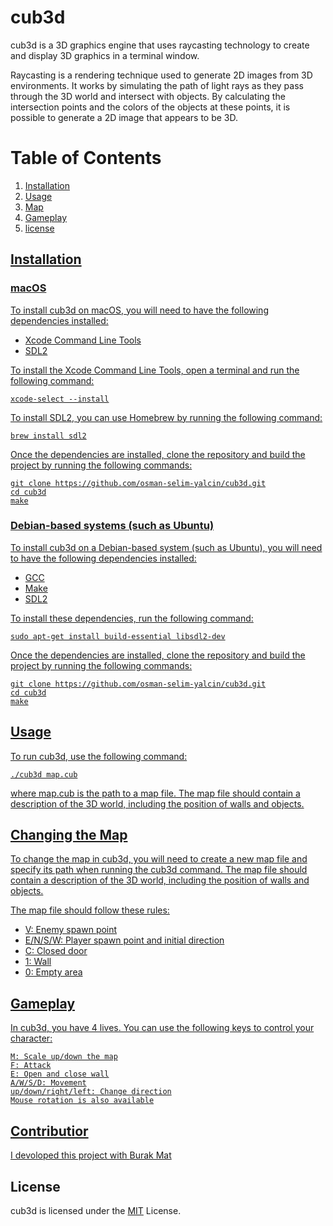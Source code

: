 # cub3d

cub3d is a 3D graphics engine that uses raycasting technology to create and display 3D graphics in a terminal window.

Raycasting is a rendering technique used to generate 2D images from 3D environments. It works by simulating the path of light rays as they pass through the 3D world and intersect with objects. By calculating the intersection points and the colors of the objects at these points, it is possible to generate a 2D image that appears to be 3D.

# Table of Contents

1. <a href="#installation"> Installation 
1. <a href="#usage"> Usage 
1. <a href="#map"> Map
1. <a href="#gameplay"> Gameplay
1. <a href="#license"> license 

## <span id="installation"> Installation
### macOS

To install cub3d on macOS, you will need to have the following dependencies installed:

+ Xcode Command Line Tools
+ SDL2

To install the Xcode Command Line Tools, open a terminal and run the following command:

```
xcode-select --install
```

To install SDL2, you can use Homebrew by running the following command:

```
brew install sdl2
```

Once the dependencies are installed, clone the repository and build the project by running the following commands:

```
git clone https://github.com/osman-selim-yalcin/cub3d.git
cd cub3d
make
```

### Debian-based systems (such as Ubuntu)

To install cub3d on a Debian-based system (such as Ubuntu), you will need to have the following dependencies installed:

+ GCC
+ Make
+ SDL2

To install these dependencies, run the following command:

```
sudo apt-get install build-essential libsdl2-dev
```

Once the dependencies are installed, clone the repository and build the project by running the following commands:

```
git clone https://github.com/osman-selim-yalcin/cub3d.git
cd cub3d
make
```

## <span id="usage"> Usage

To run cub3d, use the following command:

```
./cub3d map.cub
```

where map.cub is the path to a map file. The map file should contain a description of the 3D world, including the position of walls and objects.

## <span id="map">  Changing the Map

To change the map in cub3d, you will need to create a new map file and specify its path when running the cub3d command. The map file should contain a description of the 3D world, including the position of walls and objects.

The map file should follow these rules:

+ V: Enemy spawn point
+ E/N/S/W: Player spawn point and initial direction
+ C: Closed door
+ 1: Wall
+ 0: Empty area

## <span id="gameplay">  Gameplay

In cub3d, you have 4 lives. You can use the following keys to control your character:

    M: Scale up/down the map
    F: Attack
    E: Open and close wall
    A/W/S/D: Movement
    up/down/right/left: Change direction
    Mouse rotation is also available

## Contributior

I devoloped this project with [Burak Mat](https://github.com/burakmat)

## <span id="license">  License

cub3d is licensed under the [MIT](https://github.com/osman-selim-yalcin/cub3d/blob/main/LICENSE) License.
